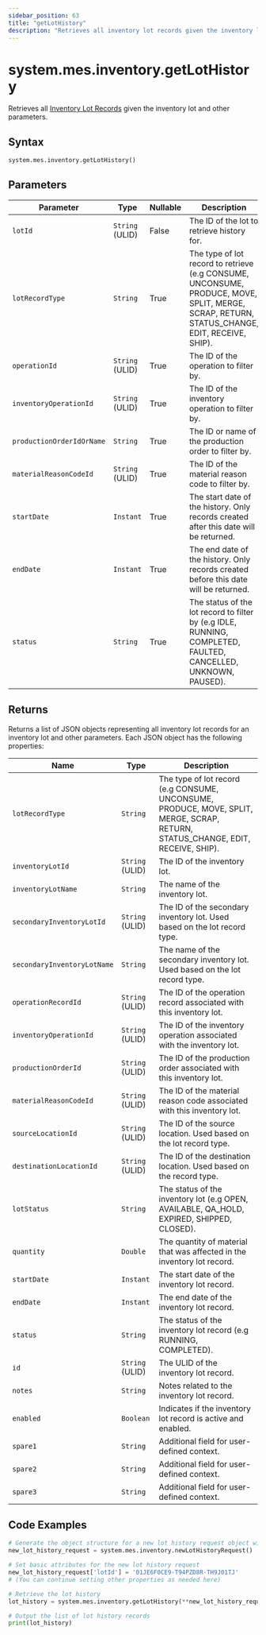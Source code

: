 ```yaml
---
sidebar_position: 63
title: "getLotHistory"
description: "Retrieves all inventory lot records given the inventory lot and other parameters."
---
```


# system.mes.inventory.getLotHistory

Retrieves all [Inventory Lot Records](../../data-model/inventory-operation-model/inventory-lot-record) given the inventory lot and other parameters.

## Syntax

```python
system.mes.inventory.getLotHistory()
```

## Parameters

| Parameter                 | Type            | Nullable | Description                                                                                                                                  |
|---------------------------|-----------------|----------|----------------------------------------------------------------------------------------------------------------------------------------------|
| `lotId`                   | `String` (ULID) | False    | The ID of the lot to retrieve history for.                                                                                                   |
| `lotRecordType`           | `String`        | True     | The type of lot record to retrieve (e.g CONSUME, UNCONSUME, PRODUCE, MOVE, SPLIT, MERGE, SCRAP, RETURN, STATUS_CHANGE, EDIT, RECEIVE, SHIP). |
| `operationId`             | `String` (ULID) | True     | The ID of the operation to filter by.                                                                                                        |
| `inventoryOperationId`    | `String` (ULID) | True     | The ID of the inventory operation to filter by.                                                                                              |
| `productionOrderIdOrName` | `String`        | True     | The ID or name of the production order to filter by.                                                                                         |
| `materialReasonCodeId`    | `String` (ULID) | True     | The ID of the material reason code to filter by.                                                                                             |
| `startDate`               | `Instant`       | True     | The start date of the history. Only records created after this date will be returned.                                                        |
| `endDate`                 | `Instant`       | True     | The end date of the history. Only records created before this date will be returned.                                                         |
| `status`                  | `String`        | True     | The status of the lot record to filter by (e.g IDLE, RUNNING, COMPLETED, FAULTED, CANCELLED, UNKNOWN, PAUSED).                               |

## Returns

Returns a list of JSON objects representing all inventory lot records for an inventory lot and other parameters.
Each JSON object has the following properties:

| Name                        | Type            | Description                                                                                                                      |
|-----------------------------|-----------------|----------------------------------------------------------------------------------------------------------------------------------|
| `lotRecordType`             | `String`        | The type of lot record (e.g CONSUME, UNCONSUME, PRODUCE, MOVE, SPLIT, MERGE, SCRAP, RETURN, STATUS_CHANGE, EDIT, RECEIVE, SHIP). |
| `inventoryLotId`            | `String` (ULID) | The ID of the inventory lot.                                                                                                     |
| `inventoryLotName`          | `String`        | The name of the inventory lot.                                                                                                   |
| `secondaryInventoryLotId`   | `String` (ULID) | The ID of the secondary inventory lot. Used based on the lot record type.                                                        |
| `secondaryInventoryLotName` | `String`        | The name of the secondary inventory lot. Used based on the lot record type.                                                      |
| `operationRecordId`         | `String` (ULID) | The ID of the operation record associated with this inventory lot.                                                               |
| `inventoryOperationId`      | `String` (ULID) | The ID of the inventory operation associated with the inventory lot.                                                             |
| `productionOrderId`         | `String` (ULID) | The ID of the production order associated with this inventory lot.                                                               |
| `materialReasonCodeId`      | `String` (ULID) | The ID of the material reason code associated with this inventory lot.                                                           |
| `sourceLocationId`          | `String` (ULID) | The ID of the source location. Used based on the lot record type.                                                                |
| `destinationLocationId`     | `String` (ULID) | The ID of the destination location. Used based on the record type.                                                               |
| `lotStatus`                 | `String`        | The status of the inventory lot (e.g OPEN, AVAILABLE, QA_HOLD, EXPIRED, SHIPPED, CLOSED).                                        |
| `quantity`                  | `Double`        | The quantity of material that was affected in the inventory lot record.                                                          |
| `startDate`                 | `Instant`       | The start date of the inventory lot record.                                                                                      |
| `endDate`                   | `Instant`       | The end date of the inventory lot record.                                                                                        |
| `status`                    | `String`        | The status of the inventory lot record (e.g RUNNING, COMPLETED).                                                                 |
| `id`                        | `String` (ULID) | The ULID of the inventory lot record.                                                                                            |
| `notes`                     | `String`        | Notes related to the inventory lot record.                                                                                       |
| `enabled`                   | `Boolean`       | Indicates if the inventory lot record is active and enabled.                                                                     |
| `spare1`                    | `String`        | Additional field for user-defined context.                                                                                       |
| `spare2`                    | `String`        | Additional field for user-defined context.                                                                                       |
| `spare3`                    | `String`        | Additional field for user-defined context.                                                                                       |

## Code Examples

```python
# Generate the object structure for a new lot history request object with no initial arguments
new_lot_history_request = system.mes.inventory.newLotHistoryRequest()

# Set basic attributes for the new lot history request
new_lot_history_request['lotId'] = '01JE6F0CE9-T94PZD8R-TH9J01TJ'
# (You can continue setting other properties as needed here)

# Retrieve the lot history
lot_history = system.mes.inventory.getLotHistory(**new_lot_history_request)

# Output the list of lot history records
print(lot_history)
```

